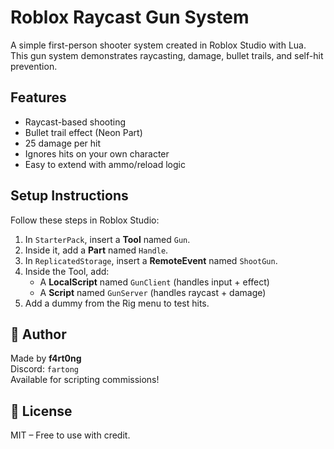 # Roblox Raycast Gun System

A simple first-person shooter system created in Roblox Studio with Lua. This gun system demonstrates raycasting, damage, bullet trails, and self-hit prevention.

## Features
- Raycast-based shooting
- Bullet trail effect (Neon Part)
- 25 damage per hit
- Ignores hits on your own character
- Easy to extend with ammo/reload logic

## Setup Instructions

Follow these steps in Roblox Studio:

1. In `StarterPack`, insert a **Tool** named `Gun`.
2. Inside it, add a **Part** named `Handle`.
3. In `ReplicatedStorage`, insert a **RemoteEvent** named `ShootGun`.
4. Inside the Tool, add:
   - A **LocalScript** named `GunClient` (handles input + effect)
   - A **Script** named `GunServer` (handles raycast + damage)
5. Add a dummy from the Rig menu to test hits.

## 👤 Author
Made by **f4rt0ng**  
Discord: `fartong`  
Available for scripting commissions!

## 📄 License
MIT – Free to use with credit.
